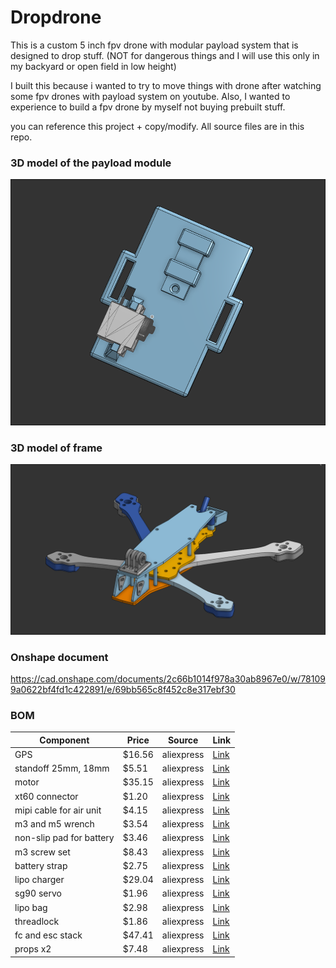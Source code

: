 # Dropdrone

This is a custom 5 inch fpv drone with modular payload system that is designed to drop stuff. (NOT for dangerous things and I will use this only in my backyard or open field in low height)

I built this because i wanted to try to move things with drone after watching some fpv drones with payload system on youtube. Also, I wanted to experience to build a fpv drone by myself not buying prebuilt stuff.

you can reference this project + copy/modify. All source files are in this repo.

### 3D model of the payload module

![alt text](image/7.8.png)


### 3D model of frame

![alt text](image/cad%20designs/assembly%20view%203.png)

### Onshape document
https://cad.onshape.com/documents/2c66b1014f978a30ab8967e0/w/781099a0622bf4fd1c422891/e/69bb565c8f452c8e317ebf30


### BOM

| Component               | Price   | Source     | Link                                                                                                                                                                                                                                                                                                 |
|------------------------|---------|------------|------------------------------------------------------------------------------------------------------------------------------------------------------------------------------------------------------------------------------------------------------------------------------------------------------|
| GPS                    | $16.56  | aliexpress | [Link](https://www.aliexpress.com/item/1005008590174242.html?spm=a2g0o.cart.0.0.583438dalVaNCs&mp=1)                                                                                                                                                                                                |
| standoff 25mm, 18mm    | $5.51   | aliexpress | [Link](https://www.aliexpress.com/item/10050003175594672.html?spm=a2g0o.cart.0.0.583438dalVaNCs&mp=1)                                                                                                                                                                                               |
| motor                  | $35.15  | aliexpress | [Link](https://www.aliexpress.com/item/1005005247800911.html?spm=a2g0o.cart.0.0.583438dalVaNCs&mp=1)                                                                                                                                                                                                |
| xt60 connector         | $1.20   | aliexpress | [Link](https://www.aliexpress.com/item/1005007103483786.html?spm=a2g0o.cart.0.0.583438dalVaNCs&mp=1)                                                                                                                                                                                                |
| mipi cable for air unit| $4.15   | aliexpress | [Link](https://www.aliexpress.com/item/1005009341460132.html?spm=a2g0o.cart.0.0.583438dalVaNCs&mp=1)                                                                                                                                                                                                |
| m3 and m5 wrench       | $3.54   | aliexpress | [Link](https://www.aliexpress.com/item/4000116377065.html?spm=a2g0o.cart.0.0.583438dalVaNCs&mp=1)                                                                                                                                                                                                   |
| non-slip pad for battery| $3.46  | aliexpress | [Link](https://www.aliexpress.com/item/1005009871344968.html?spm=a2g0o.cart.0.0.583438dalVaNCs&mp=1)                                                                                                                                                                                                |
| m3 screw set           | $8.43   | aliexpress | [Link](https://www.aliexpress.com/item/1005004526857141.html?mp=1&pdp_ext_f=%7B%22cartPdpParams%22%3A%7B%22pdpBusinessMode%22%3A%22retail%22%7D%7D)                                                                                                                                                |
| battery strap          | $2.75   | aliexpress | [Link](https://www.aliexpress.com/item/1005005249789396.html?spm=a2g0o.cart.0.0.583438dalVaNCs&mp=1)                                                                                                                                                                                                |
| lipo charger           | $29.04  | aliexpress | [Link](https://www.aliexpress.com/item/1005003623858420.html?spm=a2g0o.cart.0.0.583438dalVaNCs&mp=1)                                                                                                                                                                                                |
| sg90 servo             | $1.96   | aliexpress | [Link](https://www.aliexpress.com/item/1005000625304079.html?spm=a2g0o.cart.0.0.583438dalVaNCs&mp=1)                                                                                                                                                                                                |
| lipo bag               | $2.98   | aliexpress | [Link](https://www.aliexpress.com/item/1005005071740139.html?spm=a2g0o.cart.0.0.583438dalVaNCs&mp=1)                                                                                                                                                                                                |
| threadlock             | $1.86   | aliexpress | [Link](https://www.aliexpress.com/item/1005008289081577.html?spm=a2g0o.cart.0.0.583438dalVaNCs&mp=1)                                                                                                                                                                                                |
| fc and esc stack       | $47.41  | aliexpress | [Link](https://www.aliexpress.com/item/1005007001011519.html?mp=1&pdp_ext_f=%7B%22cartPdpParams%22%3A%7B%22pdpBusinessMode%22%3A%22retail%22%7D%7D)                                                                                                                                                  |
| props x2               | $7.48   | aliexpress | [Link](https://www.aliexpress.com/item/1005007433514825.html?spm=a2g0o.cart.0.0.583438dalVaNCs&mp=1)                                                                                                                                                                                                |

